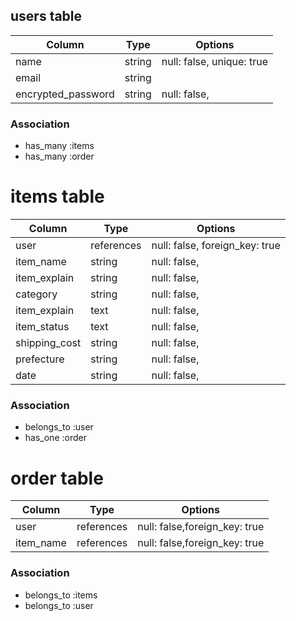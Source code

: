 
## users table
| Column             | Type                | Options                   |
|--------------------|---------------------|---------------------------|
| name               | string              | null: false, unique: true |
| email              | string              |                           |
| encrypted_password | string              | null: false,              |

### Association
* has_many :items
* has_many :order

# items table
| Column             | Type                | Options                   |
|--------------------|---------------------|---------------------------|
| user               | references          | null: false, foreign_key: true |
| item_name          | string              | null: false,              |
| item_explain       | string              | null: false,              |
| category           | string              | null: false,              |
| item_explain       | text                | null: false,              |
| item_status        | text                | null: false,              |
| shipping_cost      | string              | null: false,              |
| prefecture         | string              | null: false,              |
| date               | string              | null: false,              |
### Association

- belongs_to :user
- has_one :order

# order table
| Column             | Type                | Options                   |
|--------------------|---------------------|---------------------------|
| user               | references          | null: false,foreign_key: true|
| item_name          | references          | null: false,foreign_key: true|

### Association

- belongs_to :items
- belongs_to :user
